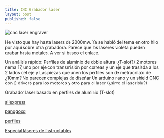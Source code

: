 ```yaml
---
title: CNC Grabador laser
layout: post
published: false
---
```


![cnc laser engraver](http://g02.a.alicdn.com/kf/HTB1CsZlGVXXXXaMXFXXq6xXFXXXi/222118304/HTB1CsZlGVXXXXaMXFXXq6xXFXXXi.jpg)

He visto que hay hasta lasers de 2000mw. Ya se habló del tema en otro hilo por aquí sobre otra grabadora. Parece que los láseres violeta pueden grabar hasta metales. A ver si busco el enlace.

Un análisis rápido:
Perfiles de aluminio de doble altura (¿T-slot?)
2 motores nema 17, uno por eje con transmisión por correas y un eje que traslada a los 2 lados del eje y
Las piezas que unen los perfiles son de metracrilato de ¿10mm? No parecen complejas de diseñar
Un arduino nano y un shield CNC con 2 drivers para los motores y otro para el laser (¿sirve el laserlolu?)


Grabador laser basado en perfiles de aluminio (T-slot)

[aliexpress](http://es.aliexpress.com/item/300mw-Blue-Violet-Laser-Engraving-Machine-Mini-DIY-Laser-Engraver-IC-Marking-Printer-Carving-Size-17/32257315377.html)

[banggood](http://www.banggood.com/es/300mW-Desktop-DIY-Violet-Laser-Engraving-Machine-Picture-CNC-Printer-p-958365.html?utm_design=13&utm_source=emarsys&utm_medium=spain86_email&utm_campaign=newsletter-emarsys&utm_content=Claire&sc_src=email_1281195&sc_eh=b6345b9e09989cbb1&emst=c2PSWFBTgu_56530_1281195_102)


[perfiles](http://www.thingiverse.com/search/page:3?q=profile&sa=)

[Especial láseres de Instructables](http://www.instructables.com/id/Burning-Lasers/)